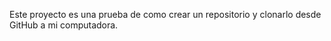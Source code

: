 Este proyecto es una prueba de como crear un repositorio y clonarlo desde GitHub a   mi computadora.
